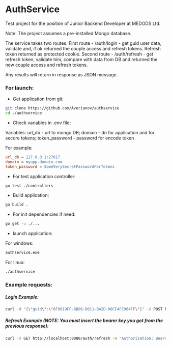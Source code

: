 # AuthService

Test project for the position of Junior Backend Developer at MEDODS Ltd.

Note: The project assumes a pre-installed Mongo database.

The service takes two routes. First route - /auth/login - get guid user data, validate and, if ok returned the couple access and refresh tokens. Refresh token returned as protected cookie. Second route - /auth/refresh - get refresh token, validate him, compare with data from DB and returned the new couple access and refresh tokens.

Any results will return in response as JSON message.

### For launch:

* Get application from git:
```bash
git clone https://github.com/Averianov/authservice
cd ./authservice
```

* Check variables in .env file:

Variables: url_db - url to mongo DB; domain - dn for application and for secure tokens; token_password - password for encode token

For example:
```cfg
url_db = 127.0.0.1:27017
domain = myapp.domain.com
token_password = SomeVerySecretPasswordForTokens
```

* For test application controller:
```bash
go test ./controllers
```

* Build application:
```bash
go build .
```

* For init dependencies if need:
```bash
go get -u ./...
```

* launch application:

For windows:
```bash
authservice.exe
```
For linux:
```bash
./authservice
```
### Example requests:

##### Login Example:
```bash
curl -d "{\"guid\":\"6F9619FF-8B86-D011-B42D-00CF4FC964FF\"}" -X POST http://localhost:8080/auth/login -H "Content-Type:application/json" -v
```

##### Refresh Example (NOTE: You must insert the bearer key you got from the previous response):
```bash
curl -X GET http://localhost:8080/auth/refresh -H "Authorization: Bearer eyJhbGciOiJIUzI1NiIsInR5cCI6IkpXVCJ9.eyJBY2NvdW50SWQiOjF9.LrpWOP5Gi7Xn-vq-XBvR7dvnt-w8ZlhOS2qVfdv0t_M" -v
```